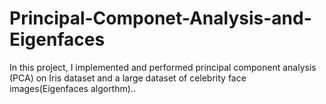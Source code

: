 # Principal-Componet-Analysis-and-Eigenfaces
In this project, I implemented and performed principal component analysis (PCA) on Iris dataset and a large dataset of celebrity face images(Eigenfaces algorthm)..
